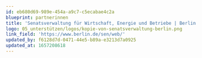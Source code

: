 ```yaml
---
id: eb680d69-989e-454a-a9c7-c5ecabae4c2a
blueprint: partnerinnen
title: 'Senatsverwaltung für Wirtschaft, Energie und Betriebe | Berlin'
logo: 05_unterstützen/logos/kopie-von-senatsverwaltung-berlin.png
link_field: 'https://www.berlin.de/sen/web/'
updated_by: f6128d7d-0471-44e5-b89a-e3213d7a0925
updated_at: 1657208618
---
```

